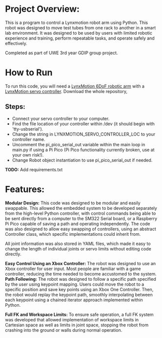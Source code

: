 # Project Overview:
This is a program to control a Lynxmotion robot arm using Python. This robot was designed to move test tubes from one rack to another in a smart lab environment. It was designed to be used by users with limited robotic experience and training, perform repeatable tasks, and operate safely and effectively.

Completed as part of UWE 3rd year GDIP group project.


# How to Run
To run this code, you will need a [LynxMotion 6DoF robotic arm](https://wiki.lynxmotion.com/info/wiki/lynxmotion/view/ses-v1/ses-v1-robots/ses-v1-arms/al5d/) with a [LynxMotion servo controller](https://wiki.lynxmotion.com/info/wiki/lynxmotion/view/servo-erector-set-system/ses-electronics/ses-modules/ssc-32/ssc-32-manual/).  Download the whole repository, 

## Steps:
- Connect your servo controller to your computer.
- Find the file location of your controller within /dev (it should begin with 'tty-usbserial').
- Change the string in LYNXMOTION_SERVO_CONTROLLER_LOC to your controller name.
- Uncomment the pi_pico_serial_out variable within the main loop in main.py if using a Pi Pico (Pi Pico functionality currently broken, use at your own risk!).
- Change Robot object instantiation to use pi_pico_serial_out if needed.

**TODO:** Add requirements.txt

# Features:
**Modular Design:**
This code was designed to be modular and easily swappable. This allowed the embedded system to be developed separately from the high-level Python controller, with control commands being able to be sent directly from a computer to the SM322 Serial board, or a Raspberry Pi Pico capable of saving a path and operating independently. The code was also designed to allow easy swapping of controllers, using an abstract Controller class, which specific implementations could inherit from.

All joint information was also stored in YAML files, which made it easy to change the length of individual joints or servo limits without editing code directly.

**Easy Control Using an Xbox Controller:** The robot was designed to use an Xbox controller for user input. Most people are familiar with a game controller, reducing the time needed to become accustomed to the system.
**Path Following:** The robot was designed to follow a specific path specified by the user using keypoint mapping. Users could move the robot to a specific position and save key points using an Xbox One Controller. Then, the robot would replay the keypoint path, smoothly interpolating between each keypoint using a chained iterator approach implemented within Python.

**Full FK and Workspace Limits:** To ensure safe operation, a full FK system was developed that allowed implementation of workspace limits in Cartesian space as well as limits in joint space, stopping the robot from crashing into the ground or walls during normal operation.







```

